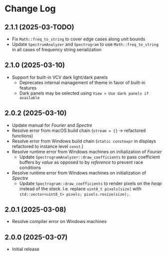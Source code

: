 # Change Log

## 2.1.1 (2025-03-TODO)

-   Fix `Math::freq_to_string` to cover edge cases along unit bounds
-   Update `SpectrumAnalyzer` and `Spectrogram` to use `Math::freq_to_string`
    in all cases of frequency string serialization

## 2.1.0 (2025-03-10)

-   Support for built-in VCV dark light/dark panels
    -   Deprecates internal management of theme in favor of built-in features
    -   Dark panels may be selected using `View > Use dark panels if available`

## 2.0.2 (2025-03-10)

-   Update manual for _Fourier_ and _Spectre_
-   Resolve error from macOS build chain (`stream = {}` -> refactored functions)
-   Resolve error from Windows build chain (`static constexpr` in displays
    refactored to instance level `const`.)
-   Resolve runtime error from Windows machines on initialization of _Fourier_
    -   Update `SpectrogramAnalyzer::draw_coefficients` to pass coefficient
        buffers by _value_ as opposed to by _reference_ to prevent race
        conditions
-   Resolve runtime error from Windows machines on initialization of _Spectre_
    -   Update `Spectrogram::draw_coefficients` to render pixels on the _heap_
        instead of the _stack_. I.e. replace `uint8_t pixels[size]` with
        `std::vector<uint8_t> pixels; pixels.resize(size);`.

## 2.0.1 (2025-03-08)

-   Resolve compiler error on Windows machines

## 2.0.0 (2025-03-07)

-   Initial release
